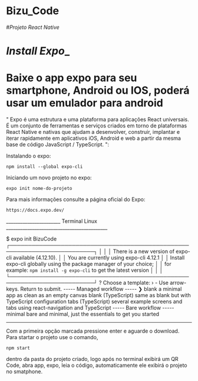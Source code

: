 # Bizu_Code

#_Projeto React Native_

# _____Install Expo______

# Baixe o app expo para seu smartphone, Android ou IOS, poderá usar um emulador para android


" Expo é uma estrutura e uma plataforma para aplicações React universais. É um conjunto de ferramentas e serviços criados em torno de plataformas React Native e nativas que ajudam a desenvolver, construir, implantar e iterar rapidamente em aplicativos iOS, Android e web a partir da mesma base de código JavaScript / TypeScript. ":

Instalando o expo:

	npm install --global expo-cli

Iniciando um novo projeto no expo:
 
	expo init nome-do-projeto

Para mais informações consulte a página oficial do Expo:
	
	https://docs.expo.dev/

_______________________ Terminal Linux ___________________________________________

$ expo init BizuCode
┌─────────────────────────────────────────────────────────────────────────┐
│                                                                         │
│   There is a new version of expo-cli available (4.12.10).               │
│   You are currently using expo-cli 4.12.1                               │
│   Install expo-cli globally using the package manager of your choice;   │
│   for example: `npm install -g expo-cli` to get the latest version      │
│                                                                         │
└─────────────────────────────────────────────────────────────────────────┘
? Choose a template: › - Use arrow-keys. Return to submit.
    ----- Managed workflow -----
❯   blank               a minimal app as clean as an empty canvas
    blank (TypeScript)  same as blank but with TypeScript configuration
    tabs (TypeScript)   several example screens and tabs using react-navigation and TypeScript
    ----- Bare workflow -----
    minimal             bare and minimal, just the essentials to get you started

___________________________________________________________________________

Com a primeira opção marcada pressione enter e aguarde o download.
Para startar o projeto use o comando,
	
	npm start 

dentro da pasta do projeto criado, logo após no terminal exibirá um QR Code, 
abra app, expo, leia o código, automaticamente ele exibirá o projeto no smatphone.
